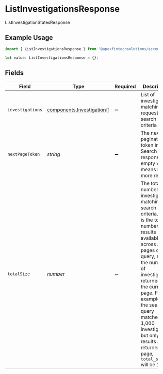 # ListInvestigationsResponse

ListInvestigationStatesResponse

## Example Usage

```typescript
import { ListInvestigationsResponse } from "@apexfintechsolutions/ascend-sdk/models/components";

let value: ListInvestigationsResponse = {};
```

## Fields

| Field                                                                                                                                                                                                                                                                                                                                             | Type                                                                                                                                                                                                                                                                                                                                              | Required                                                                                                                                                                                                                                                                                                                                          | Description                                                                                                                                                                                                                                                                                                                                       | Example                                                                                                                                                                                                                                                                                                                                           |
| ------------------------------------------------------------------------------------------------------------------------------------------------------------------------------------------------------------------------------------------------------------------------------------------------------------------------------------------------- | ------------------------------------------------------------------------------------------------------------------------------------------------------------------------------------------------------------------------------------------------------------------------------------------------------------------------------------------------- | ------------------------------------------------------------------------------------------------------------------------------------------------------------------------------------------------------------------------------------------------------------------------------------------------------------------------------------------------- | ------------------------------------------------------------------------------------------------------------------------------------------------------------------------------------------------------------------------------------------------------------------------------------------------------------------------------------------------- | ------------------------------------------------------------------------------------------------------------------------------------------------------------------------------------------------------------------------------------------------------------------------------------------------------------------------------------------------- |
| `investigations`                                                                                                                                                                                                                                                                                                                                  | [components.Investigation](../../models/components/investigation.md)[]                                                                                                                                                                                                                                                                            | :heavy_minus_sign:                                                                                                                                                                                                                                                                                                                                | List of investigations matching request search criteria                                                                                                                                                                                                                                                                                           |                                                                                                                                                                                                                                                                                                                                                   |
| `nextPageToken`                                                                                                                                                                                                                                                                                                                                   | *string*                                                                                                                                                                                                                                                                                                                                          | :heavy_minus_sign:                                                                                                                                                                                                                                                                                                                                | The next pagination token in the Search response; an empty value means no more results                                                                                                                                                                                                                                                            | ZXhhbXBsZQo                                                                                                                                                                                                                                                                                                                                       |
| `totalSize`                                                                                                                                                                                                                                                                                                                                       | *number*                                                                                                                                                                                                                                                                                                                                          | :heavy_minus_sign:                                                                                                                                                                                                                                                                                                                                | The total number of investigations matching the search criteria. This is the total number of results available across all pages of the query, not the number of investigations returned in the current page. For example, if the search query matches 1,000 investigations but only 50 results are returned per page, `total_size` will be 1,000. | 1000                                                                                                                                                                                                                                                                                                                                              |